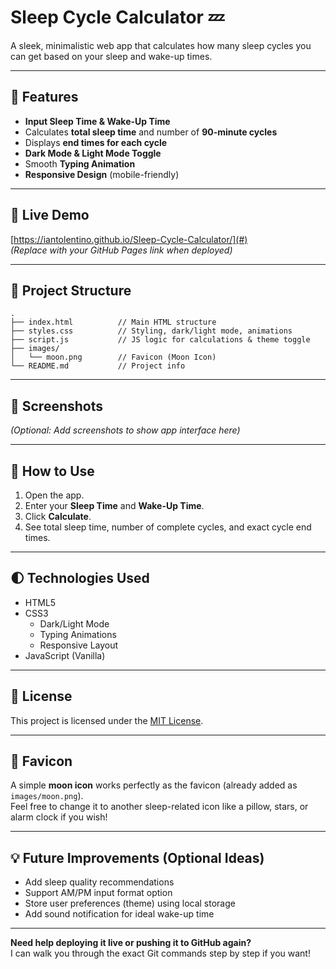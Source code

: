 # Sleep Cycle Calculator 💤

A sleek, minimalistic web app that calculates how many sleep cycles you can get based on your sleep and wake-up times.

---

## 🌟 Features

- **Input Sleep Time & Wake-Up Time**
- Calculates **total sleep time** and number of **90-minute cycles**
- Displays **end times for each cycle**
- **Dark Mode & Light Mode Toggle**
- Smooth **Typing Animation**
- **Responsive Design** (mobile-friendly)

---

## 🚀 Live Demo

[https://iantolentino.github.io/Sleep-Cycle-Calculator/](#)  
*(Replace with your GitHub Pages link when deployed)*

---

## 📂 Project Structure

```
.
├── index.html          // Main HTML structure
├── styles.css          // Styling, dark/light mode, animations
├── script.js           // JS logic for calculations & theme toggle
├── images/
│   └── moon.png        // Favicon (Moon Icon)
└── README.md           // Project info
```

---

## 📸 Screenshots

*(Optional: Add screenshots to show app interface here)*

---

## 🔧 How to Use

1. Open the app.
2. Enter your **Sleep Time** and **Wake-Up Time**.
3. Click **Calculate**.
4. See total sleep time, number of complete cycles, and exact cycle end times.

---

## 🌓 Technologies Used

- HTML5
- CSS3
  - Dark/Light Mode
  - Typing Animations
  - Responsive Layout
- JavaScript (Vanilla)

---

## 📄 License

This project is licensed under the [MIT License](LICENSE).

---

## 🌙 Favicon

A simple **moon icon** works perfectly as the favicon (already added as `images/moon.png`).  
Feel free to change it to another sleep-related icon like a pillow, stars, or alarm clock if you wish!

---

## 💡 Future Improvements (Optional Ideas)

- Add sleep quality recommendations
- Support AM/PM input format option
- Store user preferences (theme) using local storage
- Add sound notification for ideal wake-up time

---

**Need help deploying it live or pushing it to GitHub again?**  
I can walk you through the exact Git commands step by step if you want!

